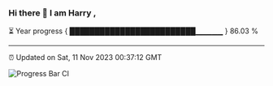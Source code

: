 ### Hi there 👋 I am Harry , 

⏳ Year progress { █████████████████████████▁▁▁▁▁ } 86.03 %

---

⏰ Updated on Sat, 11 Nov 2023 00:37:12 GMT

![Progress Bar CI](https://github.com/duykhang68/duykhang68/workflows/Progress%20Bar%20CI/badge.svg)
